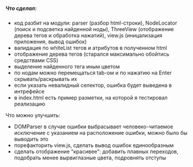 ##### Что сделал:

- код разбит на модули: parser (разбор html-строки), NodeLocator (поиск и подсветка найденной ноды), ThreeView (отображение дерева тегов и обработка нажатий), view.js (иницализация приложения, вывод ошибок)
- валидация по whiteList тегов и атрибутов в полученном html
- отображение дерева тегов (старался максимально обойтись средствами CSS)
- выделение найденного тега иным цветом
- по нодам можно перемещаться tab-ом и по нажатию на Enter скрывать/раскрывать их
- если указать невалидный селектор, ошибка будет выведена в интрефейсе
- в index.html есть пример разметки, на которой я тестировал реализацию

Что можно улучшить:

- DOMParser в случае ошибки выбрасывает человеко-читаемое исключение с указанием на расположение ошибки, можно было бы выводить это
- порефакторить view.js, сделать вывод ошибок единообразным
- сделать отображение "красивее": добавить плавных переходов, подобрать менее вырвиглазные цвета, подровнять отступы

